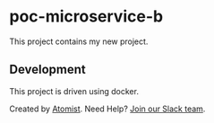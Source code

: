 # poc-microservice-b

This project contains my new project.

## Development

This project is driven using docker.

Created by [Atomist][atomist].
Need Help?  [Join our Slack team][slack].

[atomist]: https://www.atomist.com/
[slack]: https://join.atomist.com/
